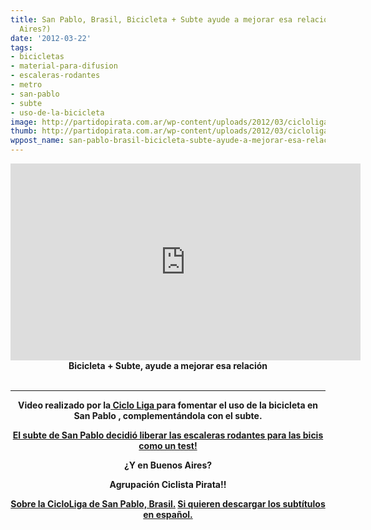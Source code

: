```yaml
---
title: San Pablo, Brasil, Bicicleta + Subte ayude a mejorar esa relación (y en Buenos
  Aires?)
date: '2012-03-22'
tags:
- bicicletas
- material-para-difusion
- escaleras-rodantes
- metro
- san-pablo
- subte
- uso-de-la-bicicleta
image: http://partidopirata.com.ar/wp-content/uploads/2012/03/cicloliga_header_site.jpg
thumb: http://partidopirata.com.ar/wp-content/uploads/2012/03/cicloliga_header_site-150x140.jpg
wppost_name: san-pablo-brasil-bicicleta-subte-ayude-a-mejorar-esa-relacion-y-en-buenos-aires
---
```


<center>
<iframe src="http://www.youtube.com/embed/bK_XtAUXY9E" frameborder="0" width="560" height="315"></iframe>
<strong>Bicicleta + Subte, ayude a mejorar esa relación</strong></center>&nbsp;

<hr />
<p style="text-align: center;"><strong>Video realizado por la<a href="http://www.cicloliga.org/bike-metro/" target="_blank"> Ciclo Liga </a>para fomentar el uso de la bicicleta en San Pablo , complementándola con el subte.</strong></p>
<p style="text-align: center;"><strong><a href="http://www.cicloliga.org/em-decisao-inedita-metro-e-cptm-liberam-escada-rolante-para-transporte-da-bike/" target="_blank">El subte de San Pablo decidió liberar las escaleras rodantes para las bicis como un test!</a></strong></p>
<p style="text-align: center;"><strong>¿Y en Buenos Aires?</strong></p>
<p style="text-align: center;"><strong>Agrupación Ciclista Pirata!!</strong></p>
<p style="text-align: center;"><strong><a href="http://www.cicloliga.org/" target="_blank">Sobre la CicloLiga de San Pablo, Brasil.</a>
<a href="http://www.4shared.com/office/yQJJwkUs/file.html" target="_blank">Si quieren descargar los subtítulos en español.</a></strong></p>
